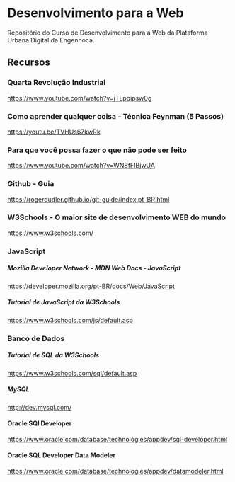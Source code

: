 # Desenvolvimento para a Web

Repositório do Curso de Desenvolvimento para a Web da Plataforma Urbana Digital da Engenhoca. 

## Recursos

<p>

### Quarta Revolução Industrial </br>
https://www.youtube.com/watch?v=jTLpqipsw0g</br>

### Como aprender qualquer coisa - Técnica Feynman (5 Passos) </br>
https://youtu.be/TVHUs67kwRk</br>

### Para que você possa fazer o que não pode ser feito</br>
https://www.youtube.com/watch?v=WN8fFIBjwUA</br>

### Github - Guia </br>
https://rogerdudler.github.io/git-guide/index.pt_BR.html </br>

### W3Schools - O maior site de desenvolvimento WEB do mundo </br>
https://www.w3schools.com/ </br>

### JavaScript</br>

##### Mozilla Developer Network - MDN Web Docs - JavaScript
https://developer.mozilla.org/pt-BR/docs/Web/JavaScript

##### Tutorial de JavaScript da W3Schools
https://www.w3schools.com/js/default.asp

### Banco de Dados</br>

##### Tutorial de SQL da W3Schools
https://www.w3schools.com/sql/default.asp

##### MySQL 
http://dev.mysql.com/

#### Oracle SQl Developer</br>
https://www.oracle.com/database/technologies/appdev/sql-developer.html

#### Oracle SQL Developer Data Modeler</br>
https://www.oracle.com/database/technologies/appdev/datamodeler.html

<p/>
